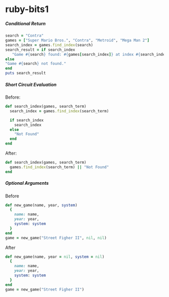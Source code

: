 ruby-bits1
==========

##### Conditional Return

```ruby
search = "Contra"
games = ["Super Mario Bros.", "Contra", "Metroid", "Mega Man 2"]
search_index = games.find_index(search)
search_result = if search_index
   "Game #{search} found: #{games[search_index]} at index #{search_index}."
else
"Game #{search} not found."
end
puts search_result
```



##### Short Circuit Evaluation

Before:

```ruby
def search_index(games, search_term)
  search_index = games.find_index(search_term)

  if search_index
    search_index
  else
    "Not Found"
  end
end
```


After:

```ruby
def search_index(games, search_term)
  games.find_index(search_term) || "Not Found" 
end
```


##### Optional Arguments
Before

```ruby
def new_game(name, year, system)
  {
    name: name,
    year: year,
    system: system
  }
end
game = new_game("Street Figher II", nil, nil)
```

After

```ruby
def new_game(name, year = nil, system = nil)
  {
    name: name,
    year: year,
    system: system
  }
end
game = new_game("Street Figher II")
```
